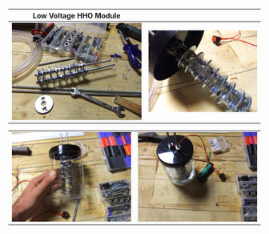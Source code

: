| Low Voltage HHO Module                           |                             |
| ----------------------------------- | ----------------------------------- |
| ![hho_01](https://github.com/universalbit-dev/CityGenerator/blob/master/public/hho/HHO_01.JPG) | ![hho_02](https://github.com/universalbit-dev/CityGenerator/blob/master/public/hho/HHO_02.JPG) |

|                             |                             |
| ----------------------------------- | ----------------------------------- |
| ![hho_03](https://github.com/universalbit-dev/CityGenerator/blob/master/public/hho/HHO_03.JPG) | ![hho_04](https://github.com/universalbit-dev/CityGenerator/blob/master/public/hho/HHO_04.JPG) |

